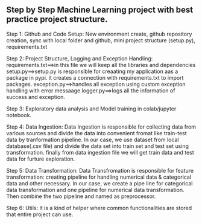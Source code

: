 ## Step by Step Machine Learning project with best practice project structure.

Step 1: Github and Code Setup:
New environment create,
github repository creation,
sync with local folder and github, 
mini project structure (setup.py),
requirements.txt

Step 2: Project Structure, Logging and Exception Handling:
requirements.txt==>in this file we will keep all the libraries and dependencies
setup.py==>setup.py is responsible for creaating my application aas a package in pypi. it creates a connection with requirements.txt to import packages.
exception.py==>handles all exception using custom exception handling with error messaage
logger.py==>logs all the information of success and exception.

Step 3: Exploratory data analysis and Model training in colab/jupyter notebook.

Step 4: Data Ingestion:
Data Ingestion is responsible for collecting data from various sources and divide the data into convenient fromat like train-test data by tranformation pipeline.
In our case, we use dataset from local database(.csv file) and divide the data set into train set and test set using transformation. finally from data ingestion file we will get train data and test data for furture exploration.

Step 5: Data Transformation:
Data Transfromation is responsible for feature transformation: creating pipeline for handling numerical data & categorical data and other necessary.
In our case, we create a pipe line for categorical data transformation and one pipeline for numerical data transformation. Then combine the two pipeline and named as preprocessor. 

Step 6: Utils:
It is a kind of helper where common functionalities are stored that entire project can use.












